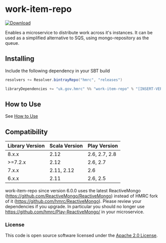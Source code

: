 
# work-item-repo

[ ![Download](https://api.bintray.com/packages/hmrc/releases/work-item-repo/images/download.svg) ](https://bintray.com/hmrc/releases/work-item-repo/_latestVersion)

Enables a microservice to distribute work across it's instances.
It can be used as a simplified alternative to SQS, using mongo-repository as the queue.

## Installing

Include the following dependency in your SBT build

``` scala
resolvers += Resolver.bintrayRepo("hmrc", "releases")

libraryDependencies += "uk.gov.hmrc" %% "work-item-repo" % "[INSERT-VERSION]"
```

## How to Use

See [How to Use](../master/HOW_TO_USE.md)

## Compatibility

|Library Version|Scala Version|Play Version|
|--------|-------------|---------------|
|8.x.x   | 2.12        | 2.6, 2.7, 2.8 |
|>=7.2.x | 2.12        | 2.6, 2.7      |
|7.x.x   | 2.11, 2.12  | 2.6           |
|6.x.x   | 2.11        | 2.6, 2.5      |

work-item-repo since version 6.0.0 uses the latest ReactiveMongo (https://github.com/ReactiveMongo/ReactiveMongo) instead of HMRC fork of it (https://github.com/hmrc/ReactiveMongo). Please review your dependencies if you upgrade. In particular you should no longer use https://github.com/hmrc/Play-ReactiveMongo/ in your microservice.

### License

This code is open source software licensed under the [Apache 2.0 License]("http://www.apache.org/licenses/LICENSE-2.0.html").
